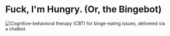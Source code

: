 # Fuck, I'm Hungry. (Or, the Bingebot)

![Cognitive-behavioral therapy (CBT)](https://www.mayoclinic.org/tests-procedures/cognitive-behavioral-therapy/about/pac-20384610) for binge-eating issues, delivered via a chatbot.

